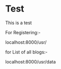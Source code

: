# Test
This is a test

For Registering:-

localhost:8000/usr/


for List of all blogs:-

localhost:8000/usr/data
